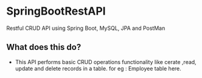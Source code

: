 # SpringBootRestAPI
Restful CRUD API using Spring Boot, MySQL, JPA and PostMan

## What does this do?
- This API performs basic CRUD operations functionality like cerate ,read, update and delete records in a table. for eg : Employee table here.

